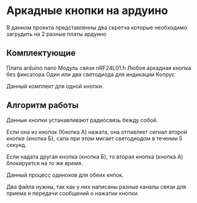 # Аркадные кнопки на ардуино

В данном проекта представленны два скретча которые необходимо загрудить на 2 разные платы ардуино

## Комплектующие
Плата arduino nano
Модуль связи nRF24L01.h
Любоя аркадная кнопка без фиксатора
Один или два светодиода для индикации
Копрус

Данный комплект для одной кнопки.

## Алгоритм работы
Данные кнопки устанавливают радиосвязь бежду собой.

Если она из кнопок (Кнопка А) нажата, она отпавляет сигнал второй кнопке (кнопка Б), сапа при этом мигает светодиодом в течении 5 секунд.

Если надата другая кнопка (кнопка Б), то вторая кнопка (кнопка А) блокируется на то же время.

Данный процесс одиноков для обеих кнпок.

Два файла нужны, так как у них написаны разные каналы связи для приема и передачи сообщений о нажатии кнопки.
